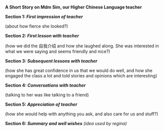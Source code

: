 **A Short Story on Mdm Sim, our Higher Chinese Language teacher**

**Section 1: _First impression of teacher_**

(about how fierce she looked?)

**Section 2: _First lesson with teacher_**

(how we did the 自我介绍 and how she laughed along. She was interested in what we were saying and seems friendly and nice?)

**Section 3: _Subsequent lessons with teacher_**

(how she has great confidence in us that we would do well, and how she engaged the class a lot and told stories and opinions which are interesting)

**Section 4: _Conversations with teacher_**

(talking to her was like talking to a friend)

**Section 5: _Appreciation of teacher_**

(how she would help with anything you ask, and also care for us and stuff?)

**Section 6: _Summary and well wishes_**
_(idea used by regina)_
